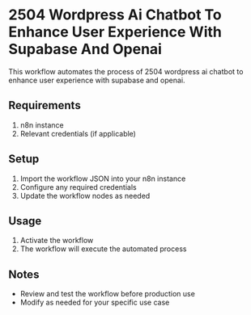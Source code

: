 # 2504 Wordpress Ai Chatbot To Enhance User Experience With Supabase And Openai

This workflow automates the process of 2504 wordpress ai chatbot to enhance user experience with supabase and openai.

## Requirements

1. n8n instance
2. Relevant credentials (if applicable)

## Setup

1. Import the workflow JSON into your n8n instance
2. Configure any required credentials
3. Update the workflow nodes as needed

## Usage

1. Activate the workflow
2. The workflow will execute the automated process

## Notes

- Review and test the workflow before production use
- Modify as needed for your specific use case
